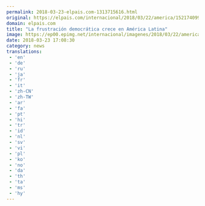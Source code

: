 ```yaml
---
permalink: 2018-03-23-elpais.com-1313715616.html
original: https://elpais.com/internacional/2018/03/22/america/1521740999_098264.html#?ref=rss&format=simple&link=link
domain: elpais.com
title: "La frustración democrática crece en América Latina"
image: https://ep00.epimg.net/internacional/imagenes/2018/03/22/america/1521740999_098264_1521741553_rrss_normal.jpg
date: 2018-03-23 17:08:30
category: news
translations: 
 - 'en'
 - 'de'
 - 'ru'
 - 'ja'
 - 'fr'
 - 'it'
 - 'zh-CN'
 - 'zh-TW'
 - 'ar'
 - 'fa'
 - 'pt'
 - 'hi'
 - 'tr'
 - 'id'
 - 'nl'
 - 'sv'
 - 'vi'
 - 'pl'
 - 'ko'
 - 'no'
 - 'da'
 - 'th'
 - 'ta'
 - 'ms'
 - 'hy'
---
```


